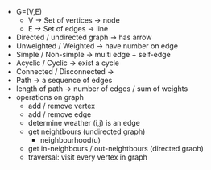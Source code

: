 
- G=(V,E)
    - V -> Set of vertices -> node
    - E -> Set of edges -> line
- Directed / undirected graph -> has arrow
- Unweighted / Weighted -> have number on edge
- Simple / Non-simple -> multi edge + self-edge
- Acyclic / Cyclic -> exist a cycle
- Connected / Disconnected -> 
- Path -> a sequence of edges
- length of path -> number of edges / sum of weights
- operations on graph
    - add / remove vertex
    - add / remove edge
    - determine weather (i,j) is an edge
    - get neightbours (undirected graph)
        - neighbourhood(u)
    - get in-neighbours / out-neightbours (directed graoh)
    - traversal: visit every vertex in graph